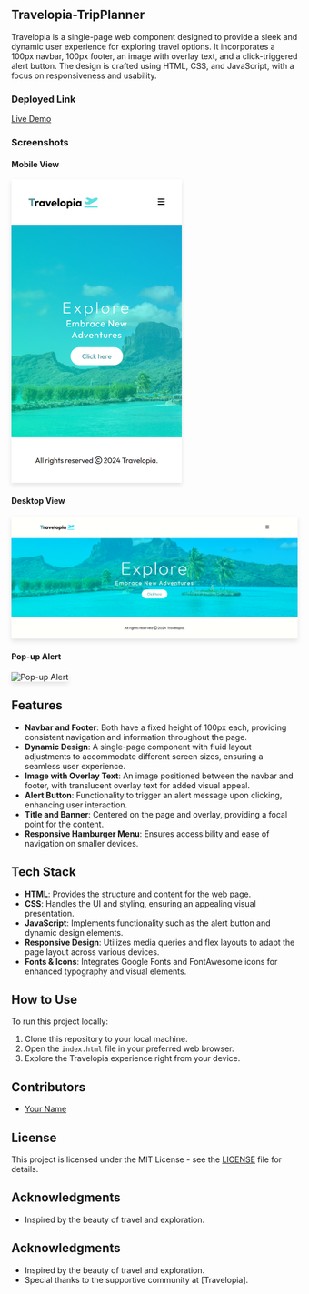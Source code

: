 ## Travelopia-TripPlanner

Travelopia is a single-page web component designed to provide a sleek and dynamic user experience for exploring travel options. It incorporates a 100px navbar, 100px footer, an image with overlay text, and a click-triggered alert button. The design is crafted using HTML, CSS, and JavaScript, with a focus on responsiveness and usability.

### Deployed Link

[Live Demo](https://travelopia-trip-planner.vercel.app/)

### Screenshots

#### Mobile View
<img src="./assets/smallScreen.png" alt="Mobile View" width="300" style="box-shadow: 0px 4px 8px rgba(0, 0, 0, 0.1);">

#### Desktop View
<img src="./assets/largeScreen.png" alt="Desktop View" width="600" style="box-shadow: 0px 4px 8px rgba(0, 0, 0, 0.1);">

#### Pop-up Alert
<img src="./assets/popUpAlert.png" alt="Pop-up Alert" style="box-shadow: 0px 4px 8px rgba(0, 0, 0, 0.1);">


## Features

- **Navbar and Footer**: Both have a fixed height of 100px each, providing consistent navigation and information throughout the page.
- **Dynamic Design**: A single-page component with fluid layout adjustments to accommodate different screen sizes, ensuring a seamless user experience.
- **Image with Overlay Text**: An image positioned between the navbar and footer, with translucent overlay text for added visual appeal.
- **Alert Button**: Functionality to trigger an alert message upon clicking, enhancing user interaction.
- **Title and Banner**: Centered on the page and overlay, providing a focal point for the content.
- **Responsive Hamburger Menu**: Ensures accessibility and ease of navigation on smaller devices.

## Tech Stack

- **HTML**: Provides the structure and content for the web page.
- **CSS**: Handles the UI and styling, ensuring an appealing visual presentation.
- **JavaScript**: Implements functionality such as the alert button and dynamic design elements.
- **Responsive Design**: Utilizes media queries and flex layouts to adapt the page layout across various devices.
- **Fonts & Icons**: Integrates Google Fonts and FontAwesome icons for enhanced typography and visual elements.

## How to Use

To run this project locally:

1. Clone this repository to your local machine.
2. Open the `index.html` file in your preferred web browser.
3. Explore the Travelopia experience right from your device.

## Contributors

- [Your Name](https://github.com/shashikantRupin/Travelopia-TripPlanner)

## License

This project is licensed under the MIT License - see the [LICENSE](LICENSE) file for details.

## Acknowledgments

- Inspired by the beauty of travel and exploration.
## Acknowledgments

- Inspired by the beauty of travel and exploration.
- Special thanks to the supportive community at [Travelopia].

